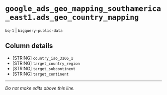 # `google_ads_geo_mapping_southamerica_east1.ads_geo_country_mapping`
`bq-1` | `bigquery-public-data`

## Column details
* [STRING]    `country_iso_3166_1`
* [STRING]    `target_country_region`
* [STRING]    `target_subcontinent`
* [STRING]    `target_continent`

-------------------------------------------------------------------------------
*Do not make edits above this line.*
